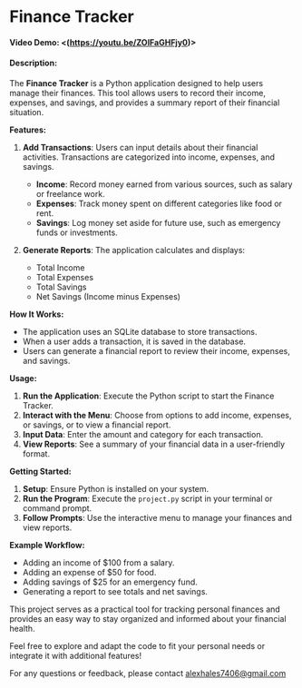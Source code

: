 # Finance Tracker

#### Video Demo:  <(https://youtu.be/ZOIFaGHFjy0)>

#### Description:

The **Finance Tracker** is a Python application designed to help users manage their finances. This tool allows users to record their income, expenses, and savings, and provides a summary report of their financial situation.

**Features:**

1. **Add Transactions**: Users can input details about their financial activities. Transactions are categorized into income, expenses, and savings.
   - **Income**: Record money earned from various sources, such as salary or freelance work.
   - **Expenses**: Track money spent on different categories like food or rent.
   - **Savings**: Log money set aside for future use, such as emergency funds or investments.

2. **Generate Reports**: The application calculates and displays:
   - Total Income
   - Total Expenses
   - Total Savings
   - Net Savings (Income minus Expenses)

**How It Works:**

- The application uses an SQLite database to store transactions.
- When a user adds a transaction, it is saved in the database.
- Users can generate a financial report to review their income, expenses, and savings.

**Usage:**

1. **Run the Application**: Execute the Python script to start the Finance Tracker.
2. **Interact with the Menu**: Choose from options to add income, expenses, or savings, or to view a financial report.
3. **Input Data**: Enter the amount and category for each transaction.
4. **View Reports**: See a summary of your financial data in a user-friendly format.

**Getting Started:**

1. **Setup**: Ensure Python is installed on your system.
2. **Run the Program**: Execute the `project.py` script in your terminal or command prompt.
3. **Follow Prompts**: Use the interactive menu to manage your finances and view reports.

**Example Workflow:**

- Adding an income of $100 from a salary.
- Adding an expense of $50 for food.
- Adding savings of $25 for an emergency fund.
- Generating a report to see totals and net savings.

This project serves as a practical tool for tracking personal finances and provides an easy way to stay organized and informed about your financial health.

Feel free to explore and adapt the code to fit your personal needs or integrate it with additional features!

For any questions or feedback, please contact alexhales7406@gmail.com

